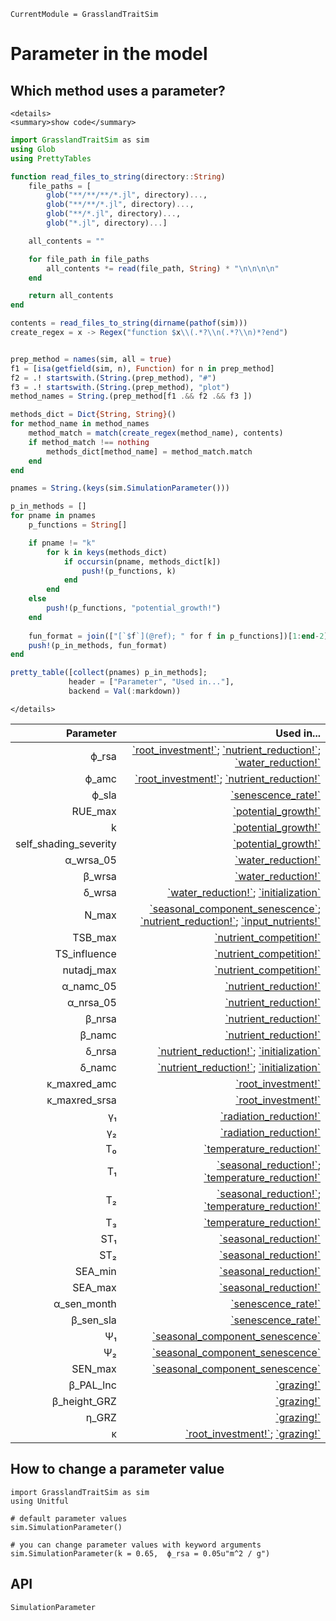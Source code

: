 ```@meta
CurrentModule = GrasslandTraitSim
```

# Parameter in the model



## Which method uses a parameter?
```@raw html
<details>
<summary>show code</summary>
```

```julia
import GrasslandTraitSim as sim
using Glob
using PrettyTables

function read_files_to_string(directory::String)
    file_paths = [
        glob("**/**/**/*.jl", directory)...,
        glob("**/**/*.jl", directory)...,
        glob("**/*.jl", directory)...,
        glob("*.jl", directory)...]

    all_contents = ""

    for file_path in file_paths
        all_contents *= read(file_path, String) * "\n\n\n\n"
    end

    return all_contents
end

contents = read_files_to_string(dirname(pathof(sim)))
create_regex = x -> Regex("function $x\\(.*?\\n(.*?\\n)*?end")


prep_method = names(sim, all = true)
f1 = [isa(getfield(sim, n), Function) for n in prep_method]
f2 = .! startswith.(String.(prep_method), "#")
f3 = .! startswith.(String.(prep_method), "plot")
method_names = String.(prep_method[f1 .&& f2 .&& f3 ])

methods_dict = Dict{String, String}()
for method_name in method_names
    method_match = match(create_regex(method_name), contents)
    if method_match !== nothing
        methods_dict[method_name] = method_match.match
    end
end

pnames = String.(keys(sim.SimulationParameter()))

p_in_methods = []
for pname in pnames 
    p_functions = String[]

    if pname != "k"                
        for k in keys(methods_dict)
            if occursin(pname, methods_dict[k])
                push!(p_functions, k)
            end
        end
    else
        push!(p_functions, "potential_growth!")
    end
    
    fun_format = join(["[`$f`](@ref); " for f in p_functions])[1:end-2]
    push!(p_in_methods, fun_format) 
end

pretty_table([collect(pnames) p_in_methods]; 
             header = ["Parameter", "Used in..."],       
             backend = Val(:markdown))
```

```@raw html
</details>
```

| **Parameter**           | **Used in...**                                                                                               |
|------------------------:|-------------------------------------------------------------------------------------------------------------:|
| ϕ\_rsa                  | [\`root\_investment!\`](@ref); [\`nutrient\_reduction!\`](@ref); [\`water\_reduction!\`](@ref)               |
| ϕ\_amc                  | [\`root\_investment!\`](@ref); [\`nutrient\_reduction!\`](@ref)                                              |
| ϕ\_sla                  | [\`senescence\_rate!\`](@ref)                                                                                |
| RUE\_max                | [\`potential\_growth!\`](@ref)                                                                               |
| k                       | [\`potential\_growth!\`](@ref)                                                                               |
| self\_shading\_severity | [\`potential\_growth!\`](@ref)                                                                               |
| α\_wrsa\_05             | [\`water\_reduction!\`](@ref)                                                                                |
| β\_wrsa                 | [\`water\_reduction!\`](@ref)                                                                                |
| δ\_wrsa                 | [\`water\_reduction!\`](@ref); [\`initialization\`](@ref)                                                    |
| N\_max                  | [\`seasonal\_component\_senescence\`](@ref); [\`nutrient\_reduction!\`](@ref); [\`input\_nutrients!\`](@ref) |
| TSB\_max                | [\`nutrient\_competition!\`](@ref)                                                                           |
| TS\_influence           | [\`nutrient\_competition!\`](@ref)                                                                           |
| nutadj\_max             | [\`nutrient\_competition!\`](@ref)                                                                           |
| α\_namc\_05             | [\`nutrient\_reduction!\`](@ref)                                                                             |
| α\_nrsa\_05             | [\`nutrient\_reduction!\`](@ref)                                                                             |
| β\_nrsa                 | [\`nutrient\_reduction!\`](@ref)                                                                             |
| β\_namc                 | [\`nutrient\_reduction!\`](@ref)                                                                             |
| δ\_nrsa                 | [\`nutrient\_reduction!\`](@ref); [\`initialization\`](@ref)                                                 |
| δ\_namc                 | [\`nutrient\_reduction!\`](@ref); [\`initialization\`](@ref)                                                 |
| κ\_maxred\_amc          | [\`root\_investment!\`](@ref)                                                                                |
| κ\_maxred\_srsa         | [\`root\_investment!\`](@ref)                                                                                |
| γ₁                      | [\`radiation\_reduction!\`](@ref)                                                                            |
| γ₂                      | [\`radiation\_reduction!\`](@ref)                                                                            |
| T₀                      | [\`temperature\_reduction!\`](@ref)                                                                          |
| T₁                      | [\`seasonal\_reduction!\`](@ref); [\`temperature\_reduction!\`](@ref)                                        |
| T₂                      | [\`seasonal\_reduction!\`](@ref); [\`temperature\_reduction!\`](@ref)                                        |
| T₃                      | [\`temperature\_reduction!\`](@ref)                                                                          |
| ST₁                     | [\`seasonal\_reduction!\`](@ref)                                                                             |
| ST₂                     | [\`seasonal\_reduction!\`](@ref)                                                                             |
| SEA\_min                | [\`seasonal\_reduction!\`](@ref)                                                                             |
| SEA\_max                | [\`seasonal\_reduction!\`](@ref)                                                                             |
| α\_sen\_month           | [\`senescence\_rate!\`](@ref)                                                                                |
| β\_sen\_sla             | [\`senescence\_rate!\`](@ref)                                                                                |
| Ψ₁                      | [\`seasonal\_component\_senescence\`](@ref)                                                                  |
| Ψ₂                      | [\`seasonal\_component\_senescence\`](@ref)                                                                  |
| SEN\_max                | [\`seasonal\_component\_senescence\`](@ref)                                                                  |
| β\_PAL\_lnc             | [\`grazing!\`](@ref)                                                                                         |
| β\_height\_GRZ          | [\`grazing!\`](@ref)                                                                                         |
| η\_GRZ                  | [\`grazing!\`](@ref)                                                                                         |
| κ                       | [\`root\_investment!\`](@ref); [\`grazing!\`](@ref)                                                          |




## How to change a parameter value

```@example
import GrasslandTraitSim as sim
using Unitful

# default parameter values
sim.SimulationParameter() 

# you can change parameter values with keyword arguments
sim.SimulationParameter(k = 0.65,  ϕ_rsa = 0.05u"m^2 / g")
```

## API

```@docs
SimulationParameter
```

